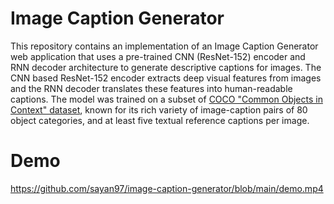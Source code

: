 # Image Caption Generator
This repository contains an implementation of an Image Caption Generator web application that uses a pre-trained CNN (ResNet-152) encoder and RNN decoder architecture to generate descriptive captions for images. The CNN based ResNet-152 encoder extracts deep visual features from images and the RNN decoder translates these features into human-readable captions. The model was trained on a subset of [COCO "Common Objects in Context" dataset](https://cocodataset.org/#home), known for its rich variety of image-caption pairs of 80 object categories, and at least five textual reference captions per image.

# Demo
https://github.com/sayan97/image-caption-generator/blob/main/demo.mp4
